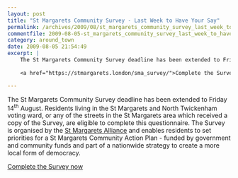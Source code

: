```yaml
---
layout: post
title: "St Margarets Community Survey - Last Week to Have Your Say"
permalink: /archives/2009/08/st_margarets_community_survey_last_week_to_have_yo.html
commentfile: 2009-08-05-st_margarets_community_survey_last_week_to_have_yo
category: around_town
date: 2009-08-05 21:54:49
excerpt: |
    The St Margarets Community Survey deadline has been extended to Friday 14<sup>th</sup> August.  Residents living in the St Margarets and North Twickenham voting ward, or any of the streets in the St Margarets area which received a copy of the Survey, are eligible to complete this questionnaire.  The Survey is organised by the <a href="http://www.stmargaretsalliance.com/">St Margarets Alliance</a> and enables residents to set priorities for a St Margarets Community Action Plan - funded by government and community funds and part of a nationwide strategy to create a more local form of democracy.
    
    <a href="https://stmargarets.london/sma_survey/">Complete the Survey now</a>

---
```


The St Margarets Community Survey deadline has been extended to Friday 14<sup>th</sup> August. Residents living in the St Margarets and North Twickenham voting ward, or any of the streets in the St Margarets area which received a copy of the Survey, are eligible to complete this questionnaire. The Survey is organised by the [St Margarets Alliance](http://www.stmargaretsalliance.com/) and enables residents to set priorities for a St Margarets Community Action Plan - funded by government and community funds and part of a nationwide strategy to create a more local form of democracy.

[Complete the Survey now](/sma_survey/)
